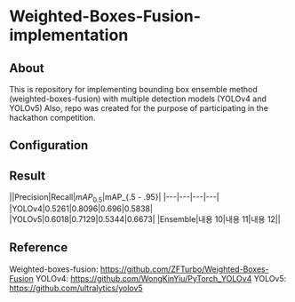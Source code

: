 # Weighted-Boxes-Fusion-implementation

## About
This is repository for implementing bounding box ensemble method (weighted-boxes-fusion) with multiple detection models (YOLOv4 and YOLOv5)
Also, repo was created for the purpose of participating in the hackathon competition.

## Configuration

## Result
||Precision|Recall|$mAP_{0.5}|$mAP_{.5 - .95}|
|---|---|---|---|
|YOLOv4|0.5261|0.8096|0.696|0.5838|
|YOLOv5|0.6018|0.7129|0.5344|0.6673|
|Ensemble|내용 10|내용 11|내용 12||

## Reference
Weighted-boxes-fusion: https://github.com/ZFTurbo/Weighted-Boxes-Fusion
YOLOv4: https://github.com/WongKinYiu/PyTorch_YOLOv4
YOLOv5: https://github.com/ultralytics/yolov5
